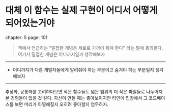 # 대체 이 함수는 실제 구현이 어디서 어떻게 되어있는거야

chapter: 5
page: 101

> 책에서 언급하는 "밀접한 개념은 세로로 가까이 둬야 한다" 라는 말에 동의한다. 여기서 밀접한 개념은 어디까지일까 생각해보자

---

- 어디까지가 다른 개발자들에게 알려줘야 하는 부분이고 숨겨야 하는 부분일지 생각해보자

---

추상화, 공통화를 고려하다보면 작은 함수들도 넓은 범위의 더 작은 파일들로 나누어져 본 경험들이 있을 것 같다. 자신이 만들 때는 좋아보이지만 타인에 입장에서 그 코드베이스를 보면 머리가 아찔해질지 오히려 좋아할지 염두하자.
